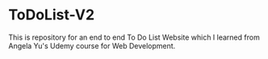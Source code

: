 # ToDoList-V2
This is repository for an  end to end To Do List Website which I learned from Angela Yu's Udemy course for Web Development.
